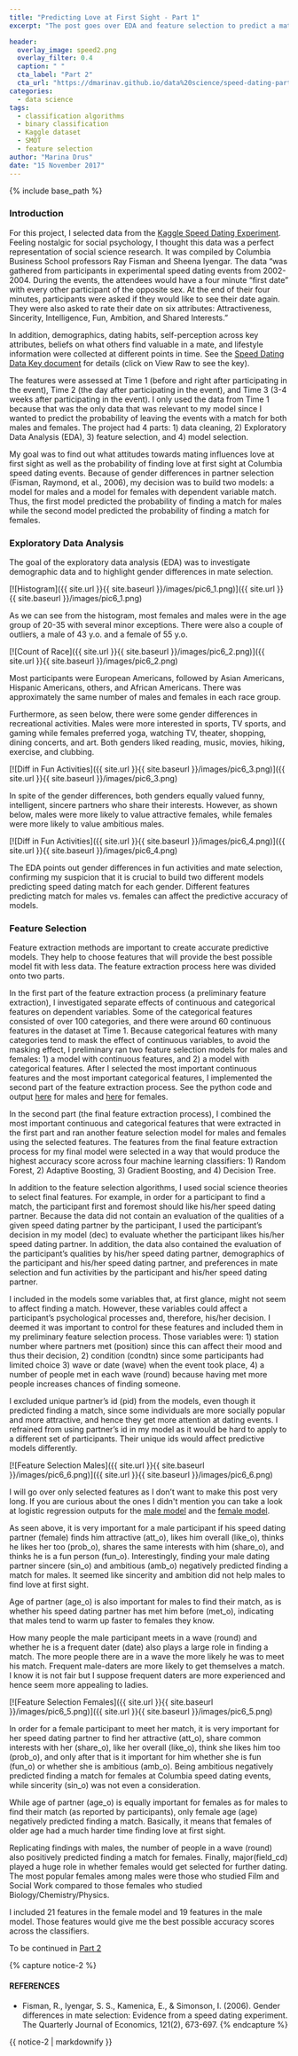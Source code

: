 ```yaml
---
title: "Predicting Love at First Sight - Part 1"
excerpt: "The post goes over EDA and feature selection to predict a match for speed dating participants at Columbia University"

header:
  overlay_image: speed2.png
  overlay_filter: 0.4
  caption: " "
  cta_label: "Part 2"
  cta_url: "https://dmarinav.github.io/data%20science/speed-dating-part2/"
categories:
  - data science
tags:
  - classification algorithms
  - binary classification 
  - Kaggle dataset
  - SMOT
  - feature selection
author: "Marina Drus"
date: "15 November 2017"
---
```


{% include base_path %}


### Introduction

For this project, I selected data from the [Kaggle Speed Dating Experiment]( https://www.kaggle.com/annavictoria/speed-dating-experiment). Feeling nostalgic for social psychology, I thought this data was a perfect representation of social science research. It was compiled by Columbia Business School professors Ray Fisman and Sheena Iyengar. The data “was gathered from participants in experimental speed dating events from 2002-2004. During the events, the attendees would have a four minute “first date” with every other participant of the opposite sex. At the end of their four minutes, participants were asked if they would like to see their date again. They were also asked to rate their date on six attributes: Attractiveness, Sincerity, Intelligence, Fun, Ambition, and Shared Interests.”

In addition, demographics, dating habits, self-perception across key attributes, beliefs on what others find valuable in a mate, and lifestyle information were collected at different points in time.  See the [Speed Dating Data Key document]( https://github.com/dmarinav/My_Projects/blob/master/SPEED%20DATING/Speed%20Dating%20Data%20Key.doc) for details (click on View Raw to see the key).

The features were assessed at Time 1 (before and right after participating in the event), Time 2 (the day after participating in the event), and Time 3 (3-4 weeks after participating in the event). I only used the data from Time 1 because that was the only data that was relevant to my model since I wanted to predict the probability of leaving the events with a match for both males and females. The project had 4 parts: 1) data cleaning, 2) Exploratory Data Analysis (EDA), 3) feature selection, and 4) model selection.

My goal was to find out what attitudes towards mating influences love at first sight as well as the probability of finding love at first sight at Columbia speed dating events. Because of gender differences in partner selection (Fisman, Raymond, et al., 2006), my decision was to build two models: a model for males and a model for females with dependent variable match. Thus, the first model predicted the probability of finding a match for males while the second model predicted the probability of finding a match for females.


### Exploratory  Data Analysis

The goal of the exploratory data analysis (EDA) was to investigate demographic data and to highlight gender differences in mate selection.


[![Histogram]({{ site.url }}{{ site.baseurl }}/images/pic6_1.png)]({{ site.url }}{{ site.baseurl }}/images/pic6_1.png)


As we can see from the histogram, most females and males were in the age group of 20-35 with several minor exceptions. There were also a couple of outliers, a male of 43 y.o. and a female of 55 y.o. 


[![Count of Race]({{ site.url }}{{ site.baseurl }}/images/pic6_2.png)]({{ site.url }}{{ site.baseurl }}/images/pic6_2.png)


Most participants were European Americans, followed by Asian Americans, Hispanic Americans, others, and African Americans. There was approximately the same number of males and females in each race group.

Furthermore, as seen below, there were some gender differences in recreational activities.  Males were more interested in sports, TV sports, and gaming while females preferred yoga, watching TV, theater, shopping, dining concerts, and art. Both genders liked reading, music, movies, hiking, exercise, and clubbing. 
 

[![Diff in Fun Activities]({{ site.url }}{{ site.baseurl }}/images/pic6_3.png)]({{ site.url }}{{ site.baseurl }}/images/pic6_3.png)


In spite of the gender differences, both genders equally valued funny, intelligent, sincere partners who share their interests. However, as shown below, males were more likely to value attractive females, while females were more likely to value ambitious males. 


[![Diff in Fun Activities]({{ site.url }}{{ site.baseurl }}/images/pic6_4.png)]({{ site.url }}{{ site.baseurl }}/images/pic6_4.png)


The EDA points out gender differences in fun activities and mate selection, confirming my suspicion that it is crucial to build two different models predicting speed dating match for each gender. Different features predicting match for males vs. females can affect the predictive accuracy of models.


### Feature Selection

Feature extraction methods are important to create accurate predictive models. They help to choose features that will provide the best possible model fit with less data. The feature extraction process here was divided onto two parts. 

In the first part of the feature extraction process (a preliminary feature extraction), I investigated separate effects of continuous and categorical features on dependent variables. Some of the categorical features consisted of over 100 categories, and there were around 60 continuous features in the dataset at Time 1. Because categorical features with many categories tend to mask the effect of continuous variables, to avoid the masking effect, I preliminary ran two feature selection models for males and females: 1) a model with continuous features, and 2) a model with categorical features. After I selected the most important continuous features and the most important categorical features, I implemented the second part of the feature extraction process. See the python code and output [here]( https://github.com/dmarinav/My_Projects/blob/master/SPEED%20DATING/FEATURE%20EXTRACTION_MALE%20MODEL_PART3b.ipynb) for males and [here]( https://github.com/dmarinav/My_Projects/blob/master/SPEED%20DATING/FEATURE%20EXTRACTION_FEMALE%20MODEL_PART3a.ipynb) for females.

In the second part (the final feature extraction process), I combined the most important continuous and categorical features that were extracted in the first part and ran another feature selection model for males and females using the selected features. The features from the final feature extraction process for my final model were selected in a way that would produce the highest accuracy score across four machine learning classifiers: 1) Random Forest, 2) Adaptive Boosting, 3) Gradient Boosting, and 4) Decision Tree.

In addition to the feature selection algorithms, I used social science theories to select final features. For example, in order for a participant to find a match, the participant first and foremost should like his/her speed dating partner. Because the data did not contain an evaluation of the qualities of a given speed dating partner by the participant, I used the participant’s decision in my model (dec) to evaluate whether the participant likes his/her speed dating partner. In addition, the data also contained the evaluation of the participant’s qualities by his/her speed dating partner, demographics of the participant and his/her speed dating partner, and preferences in mate selection and fun activities by the participant and his/her speed dating partner. 

I included in the models some variables that, at first glance, might not seem to affect finding a match. However, these variables could affect a participant’s psychological processes and, therefore, his/her decision. I deemed it was important to control for these features and included them in my preliminary feature selection process. Those variables were: 1) station number where partners met (position) since this can affect their mood and thus their decision, 2) condition (condtn) since some participants had limited choice  3) wave or date (wave) when the event took place, 4) a number of people met in each wave (round) because having met more people increases chances of finding someone. 

I excluded unique partner’s id (pid) from the models, even though it predicted finding a match, since some individuals are more socially popular and more attractive, and hence they get more attention at dating events. I refrained from using partner’s id in my model as it would be hard to apply to a different set of participants. Their unique ids would affect predictive models differently. 


[![Feature Selection Males]({{ site.url }}{{ site.baseurl }}/images/pic6_6.png)]({{ site.url }}{{ site.baseurl }}/images/pic6_6.png)

I will go over only selected features as I don’t want to make this post very long. If you are curious about the ones I didn't mention you can take a look at logistic regression outputs for the [male model](https://github.com/dmarinav/My_Projects/blob/master/SPEED%20DATING/MALE%20MODEL_LOGISTIC_REG_OUTPUT.ipynb) and the [female model]( https://github.com/dmarinav/My_Projects/blob/master/SPEED%20DATING/FEMALE%20MODEL_LOGISTIC_REG_OUTPUT.ipynb).

As seen above, it is very important for a male participant if his speed dating partner (female) finds him attractive (att_o), likes him overall (like_o), thinks he likes her too (prob_o), shares the same interests with him (share_o), and thinks he is a fun person (fun_o). Interestingly, finding your male dating partner sincere (sin_o) and ambitious (amb_o) negatively predicted finding a match for males. It seemed like sincerity and ambition did not help males to find love at first sight. 

Age of partner (age_o) is also important for males to find their match, as is whether his speed dating partner has met him before (met_o), indicating that males tend to warm up faster to females they know.

How many people the male participant meets in a wave (round) and whether he is a frequent dater (date) also plays a large role in finding a match. The more people there are in a wave the more likely he was to meet his match. Frequent male-daters are more likely to get themselves a match. I know it is not fair but I suppose frequent daters are more experienced and hence seem more appealing to ladies.


[![Feature Selection Females]({{ site.url }}{{ site.baseurl }}/images/pic6_5.png)]({{ site.url }}{{ site.baseurl }}/images/pic6_5.png)


In order for a female participant to meet her match, it is very important for her speed dating partner to find her attractive (att_o), share common interests with her (share_o), like her overall (like_o), think she likes him too (prob_o), and only after that is it important for him whether she is fun (fun_o) or whether she is ambitious (amb_o). Being ambitious negatively predicted finding a match for females at Columbia speed dating events, while sincerity (sin_o) was not even a consideration.

While age of partner (age_o) is equally important for females as for males to find their match (as reported by participants), only female age (age) negatively predicted finding a match. Basically, it means that females of older age had a much harder time finding love at first sight.

Replicating findings with males, the number of people in a wave (round) also positively predicted finding a match for females. Finally, major(field_cd) played a huge role in whether females would get selected for further dating. The most popular females among males were those who studied Film and Social Work compared to those females who studied Biology/Chemistry/Physics. 

I included 21 features in the female model and 19 features in the male model. Those features would give me the best possible accuracy scores across the classifiers.

To be continued in [Part 2](https://dmarinav.github.io/data%20science/speed-dating-part2/)

{% capture notice-2 %}
#### REFERENCES

* Fisman, R., Iyengar, S. S., Kamenica, E., & Simonson, I. (2006). Gender differences in mate selection: Evidence from a speed dating experiment. The Quarterly Journal of Economics, 121(2), 673-697.
{% endcapture %}

<div class="notice">
  {{ notice-2 | markdownify }}
</div>


























